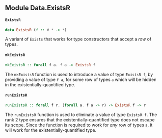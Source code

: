 ## Module Data.ExistsR

#### `ExistsR`

``` purescript
data ExistsR (f :: # * -> *)
```

A variant of `Exists` that works for type constructors that accept a _row_
of types.

#### `mkExistsR`

``` purescript
mkExistsR :: forall f a. f a -> ExistsR f
```

The `mkExistsR` function is used to introduce a value of type `ExistsR f`,
by providing a value of type `f a`, for some row of types `a` which will be
hidden in the existentially-quantified type.

#### `runExistsR`

``` purescript
runExistsR :: forall f r. (forall a. f a -> r) -> ExistsR f -> r
```

The `runExistsR` function is used to eliminate a value of type `ExistsR f`.
The rank 2 type ensures that the existentially-quantified type does not
escape its scope. Since the function is required to work for _any_ row of
types `a`, it will work for the existentially-quantified type.


